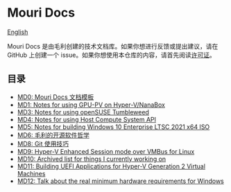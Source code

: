 ﻿# Mouri Docs

[English](ReadMe.md)

Mouri Docs 是由毛利创建的技术文档库。如果你想进行反馈或提出建议，请在 GitHub
上创建一个 issue。如果你想使用本仓库的内容，请首先阅读[许可证](License.md)。

## 目录

- [MD0: Mouri Docs 文档模板](docs/0/ReadMe.zh-CN.md)
- [MD1: Notes for using GPU-PV on Hyper-V/NanaBox](docs/1)
- [MD3: Notes for using openSUSE Tumbleweed](docs/3)
- [MD4: Notes for using Host Compute System API](docs/4)
- [MD5: Notes for building Windows 10 Enterprise LTSC 2021 x64 ISO](docs/5)
- [MD6: 毛利的开源软件哲学](docs/6/ReadMe.zh-CN.md)
- [MD8: Git 使用技巧](docs/8/ReadMe.zh-CN.md)
- [MD9: Hyper-V Enhanced Session mode over VMBus for Linux](docs/9/ReadMe.md)
- [MD10: Archived list for things I currently working on](docs/10/ReadMe.md)
- [MD11: Building UEFI Applications for Hyper-V Generation 2 Virtual Machines](docs/11/ReadMe.md)
- [MD12: Talk about the real minimum hardware requirements for Windows](docs/12/ReadMe.md)
